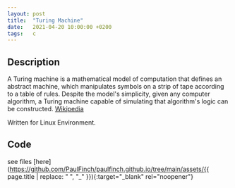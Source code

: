 ```yaml
---
layout: post
title:  "Turing Machine"
date:   2021-04-20 10:00:00 +0200
tags:   c
---
```

## Description ##
A Turing machine is a mathematical model of computation that defines an abstract machine, which manipulates symbols on a strip of tape according to a table of rules. Despite the model's simplicity, given any computer algorithm, a Turing machine capable of simulating that algorithm's logic can be constructed.
[Wikipedia](https://en.wikipedia.org/wiki/Turing_machine)

Written for Linux Environment.

## Code ##
see files [here](https://github.com/PaulFinch/paulfinch.github.io/tree/main/assets/{{ page.title | replace: " ", "_" }}){:target="_blank" rel="noopener"}